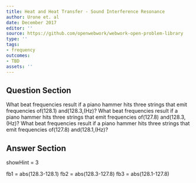 ```yaml
---
title: Heat and Heat Transfer - Sound Interference Resonance
author: Urone et. al
date: December 2017
editor: ''
source: https://github.com/openwebwork/webwork-open-problem-library
type: ''
tags:
- frequency
outcomes:
- TBD
assets: ''
---
```


## Question Section 

What beat frequencies result if a piano hammer hits three strings that emit frequencies of(128.1) and(128.3,(Hz)?
What beat frequencies result if a piano hammer hits three strings that emit frequencies of(127.8) and(128.3,(Hz)?
What beat frequencies result if a piano hammer hits three strings that emit frequencies of(127.8) and(128.1,(Hz)?


## Answer Section

showHint = 3

fb1 = abs(128.3-128.1)
fb2 = abs(128.3-127.8)
fb3 = abs(128.1-127.8)